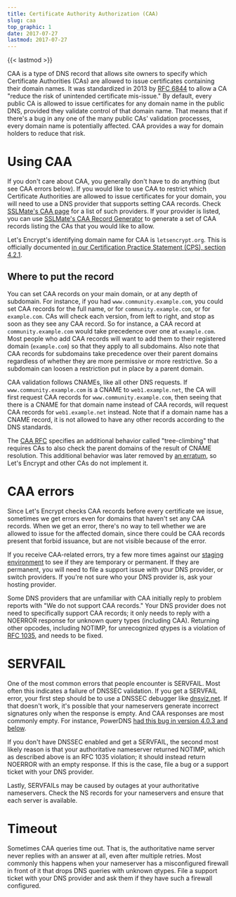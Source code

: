 ```yaml
---
title: Certificate Authority Authorization (CAA)
slug: caa
top_graphic: 1
date: 2017-07-27
lastmod: 2017-07-27
---
```


{{< lastmod >}}

CAA is a type of DNS record that allows site owners to specify which Certificate
Authorities (CAs) are allowed to issue certificates containing their domain names. It
was standardized in 2013 by [RFC 6844](https://tools.ietf.org/html/rfc6844) to
allow a CA "reduce the risk of unintended certificate mis-issue." By default,
every public CA is allowed to issue certificates for any domain name in the
public DNS, provided they validate control of that domain name. That means that
if there's a bug in any one of the many public CAs' validation processes, every
domain name is potentially affected. CAA provides a way for domain holders to
reduce that risk.

# Using CAA

If you don't care about CAA, you generally don't have to do anything (but see
CAA errors below). If you would like to use CAA to restrict which Certificate
Authorities are allowed to issue certificates for your domain, you will need to
use a DNS provider that supports setting CAA records. Check [SSLMate's CAA
page](https://sslmate.com/caa/support) for a list of such providers. If your
provider is listed, you can use
[SSLMate's CAA Record Generator](https://sslmate.com/caa/) to generate a
set of CAA records listing the CAs that you would like to allow.

Let's Encrypt's identifying domain name for CAA is `letsencrypt.org`. This is
officially documented [in our Certification Practice Statement (CPS), section 4.2.1](/repository).

## Where to put the record

You can set CAA records on your main domain, or at any depth of subdomain.
For instance, if you had `www.community.example.com`, you could set CAA records
for the full name, or for `community.example.com`, or for `example.com`. CAs
will check each version, from left to right, and stop as soon as they see any
CAA record. So for instance, a CAA record at `community.example.com` would take
precedence over one at `example.com`. Most people who add CAA records will want
to add them to their registered domain (`example.com`) so that they apply to all
subdomains. Also note that CAA records for subdomains take precedence over their
parent domains regardless of whether they are more permissive or more
restrictive. So a subdomain can loosen a restriction put in place by a parent
domain.

CAA validation follows CNAMEs, like all other DNS requests. If
`www.community.example.com` is a CNAME to `web1.example.net`, the CA will first
request CAA records for `www.community.example.com`, then seeing that there is a
CNAME for that domain name instead of CAA records, will request CAA records for
`web1.example.net` instead. Note that if a domain name has a CNAME record, it is
not allowed to have any other records according to the DNS standards.

The [CAA RFC](https://tools.ietf.org/html/rfc6844) specifies an additional
behavior called "tree-climbing" that requires CAs to also check the parent
domains of the result of CNAME resolution. This additional behavior was later
removed by [an erratum](https://www.rfc-editor.org/errata/eid5065), so Let's
Encrypt and other CAs do not implement it.

# CAA errors

Since Let's Encrypt checks CAA records before every certificate we issue, sometimes
we get errors even for domains that haven't set any CAA records. When we
get an error, there's no way to tell whether we are allowed to issue for the
affected domain, since there could be CAA records present that forbid issuance,
but are not visible because of the error.

If you receive CAA-related errors, try a few more times against our [staging environment](/docs/staging-environment) to see if they
are temporary or permanent. If they are permanent, you will need to file a
support issue with your DNS provider, or switch providers. If you're not sure
who your DNS provider is, ask your hosting provider.

Some DNS providers that are unfamiliar with CAA initially reply to problem
reports with "We do not support CAA records." Your DNS provider does not need
to specifically support CAA records; it only needs to reply with a
NOERROR response for unknown query types (including CAA). Returning other
opcodes, including NOTIMP, for unrecognized qtypes is a violation of [RFC
1035](https://tools.ietf.org/html/rfc1035), and needs to be fixed.

# SERVFAIL

One of the most common errors that people encounter is SERVFAIL. Most often this
indicates a failure of DNSSEC validation. If you get a SERVFAIL error, your
first step should be to use a DNSSEC debugger like
[dnsviz.net](http://dnsviz.net/). If that doesn't work, it's possible that your
nameservers generate incorrect signatures only when the response is empty. And
CAA responses are most commonly empty.  For instance, PowerDNS [had this bug in
version 4.0.3 and below](https://community.letsencrypt.org/t/caa-servfail-changes/38298/2?u=jsha).

If you don't have DNSSEC enabled and get a SERVFAIL, the second most likely
reason is that your authoritative nameserver returned NOTIMP, which as described
above is an RFC 1035 violation; it should instead return NOERROR with an empty
response. If this is the case, file a bug or a support ticket with your DNS provider.

Lastly, SERVFAILs may be caused by outages at your authoritative nameservers.
Check the NS records for your nameservers and ensure that each server is
available.

# Timeout

Sometimes CAA queries time out. That is, the authoritative name server never
replies with an answer at all, even after multiple retries. Most commonly this
happens when your nameserver has a misconfigured firewall in front of it that
drops DNS queries with unknown qtypes. File a support ticket with your DNS
provider and ask them if they have such a firewall configured.
